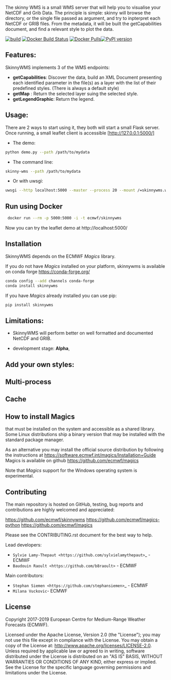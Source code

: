 
The skinny WMS is a small WMS server that will help you to visualise your NetCDF and Grib Data.
The principle is simple: skinny will browse the directory, or the single file passed as argument, and try to inpterpret each NetCDF or GRIB files. From the metadata, it will be built the getCapabilities document, and find a relevant style to plot the data.

[![build](https://img.shields.io/travis/ecmwf/skinnywms/master.svg)](https://travis-ci.org/ecmwf/skinnywms/branches)
[![Docker Build Status](https://img.shields.io/docker/cloud/build/ecmwf/skinnywms.svg)](https://hub.docker.com/r/ecmwf/skinnywms)
[![Docker Pulls](https://img.shields.io/docker/pulls/ecmwf/skinnywms)](https://hub.docker.com/r/ecmwf/skinnywms)[![PyPI version](https://badge.fury.io/py/skinnywms.svg)](https://badge.fury.io/py/skinnywms)

Features:
---------
SkinnyWMS implements 3 of the WMS endpoints:
- **getCapabilities**: Discover the data, build an XML Document presenting each identified parameter in the file(s) as a layer with the list of their predefined styles. (There is always a default style)
- **getMap** : Return the  selected layer suing the selected style.
- **getLegendGraphic**: Return the legend.


Usage:
-----
There are 2 ways to start using it, they both will start a small Flask server.
Once running, a small leaflet client is accessible [http://127.0.0.1:5000/]

* The demo:

```bash
python demo.py --path /path/to/mydata
```

* The command line:

```bash
skinny-wms --path /path/to/mydata
```

* Or with uwsgi:

```bash
uwsgi --http localhost:5000 --master --process 20 --mount /=skinnywms.wmssvr:application --env SKINNYWMS_DATA_PATH=/path/to/mydata
```
Run using Docker
----------------

```bash
 docker run --rm -p 5000:5000 -i -t ecmwf/skinnywms 
 ```
 Now you can try the leaflet demo at http://localhost:5000/


Installation
------------

SkinnyWMS  depends on the ECMWF *Magics* library.

If you do not have *Magics* installed on your platform, skinnywms is available on conda forge https://conda-forge.org/

```bash
conda config --add channels conda-forge
conda install skinnywms
```

If you have *Magics* already installed you can use pip:

```bash
pip install skinnywms
```

Limitations:
------------
- SkinnyWMS will perform better on well formatted and documented NetCDF and GRIB.

- development stage: **Alpha**,


Add your own styles:
--------------------

Multi-process
-------------

Cache
-----


How to install Magics
-----------------------

that must be installed on the system and accessible as a shared library.
Some Linux distributions ship a binary version that may be installed with the standard package manager.


As an alternative you may install the official source distribution
by following the instructions at
https://software.ecmwf.int/magics/Installation+Guide
Magics is available on github https://github.com/ecmwf/magics

Note that *Magics* support for the Windows operating system is experimental.




Contributing
------------

The main repository is hosted on GitHub,
testing, bug reports and contributions are highly welcomed and appreciated:

https://github.com/ecmwf/skinnywms
https://github.com/ecmwf/magics-python
https://github.com/ecmwf/magics


Please see the CONTRIBUTING.rst document for the best way to help.

Lead developers:

- `Sylvie Lamy-Thepaut <https://github.com/sylvielamythepaut>`_ - ECMWF
- `Baudouin Raoult <https://github.com/b8raoult>` - ECMWF

Main contributors:

- `Stephan Siemen <https://github.com/stephansiemen>`_ - ECMWF
- `Milana Vuckovic`- ECMWF


License
-------

Copyright 2017-2019 European Centre for Medium-Range Weather Forecasts (ECMWF).

Licensed under the Apache License, Version 2.0 (the "License");
you may not use this file except in compliance with the License.
You may obtain a copy of the License at: http://www.apache.org/licenses/LICENSE-2.0.
Unless required by applicable law or agreed to in writing, software
distributed under the License is distributed on an "AS IS" BASIS,
WITHOUT WARRANTIES OR CONDITIONS OF ANY KIND, either express or implied.
See the License for the specific language governing permissions and
limitations under the License.

